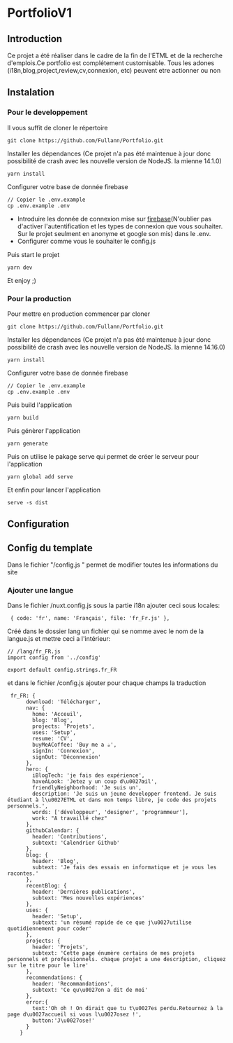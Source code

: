 # PortfolioV1

## Introduction
Ce projet a été réaliser dans le cadre de la fin de l'ETML et de la recherche d'emplois.Ce portfolio est complétement customisable. Tous les adones (i18n,blog,project,review,cv,connexion, etc) peuvent etre actionner ou non

## Instalation
### Pour le developpement
Il vous suffit de cloner le répertoire
```
git clone https://github.com/Fullann/Portfolio.git
 ```
Installer les dépendances (Ce projet n'a pas été maintenue à jour donc possibilité de crash avec les nouvelle version de NodeJS. la mienne 14.1.0) 
```
yarn install 
```
Configurer votre base de donnée firebase
```
// Copier le .env.example
cp .env.example .env
```
- Introduire les donnée de connexion mise sur [firebase](https://firebase.google.com/)(N'oublier pas d'activer l'autentification et les types de connexion que vous souhaiter. Sur le projet seulment en anonyme et google son mis) dans le .env.
- Configurer comme vous le souhaiter le config.js

Puis start le projet
```
yarn dev 
```
Et enjoy ;)

### Pour la production
Pour mettre en production commencer par cloner
```
git clone https://github.com/Fullann/Portfolio.git
 ```
Installer les dépendances (Ce projet n'a pas été maintenue à jour donc possibilité de crash avec les nouvelle version de NodeJS. la mienne 14.16.0) 
```
yarn install 
```
Configurer votre base de donnée firebase
```
// Copier le .env.example
cp .env.example .env
```
Puis build l'application
```
yarn build 
```
Puis génèrer l'application
```
yarn generate 
```
Puis on utilise le pakage serve qui permet de créer le serveur pour l'application
```
yarn global add serve
```
Et enfin pour lancer l'application 
```
serve -s dist
```

## Configuration
## Config du template
Dans le fichier "/config.js " permet de modifier toutes les informations du site 

### Ajouter une langue
Dans le fichier /nuxt.config.js sous la partie i18n ajouter ceci sous locales:
```
 { code: 'fr', name: 'Français', file: 'fr_Fr.js' },
```
Créé dans le dossier lang un fichier qui se nomme avec le nom de la langue.js et mettre ceci a l'intérieur:
```
// /lang/fr_FR.js
import config from '../config'

export default config.strings.fr_FR
```
et dans le fichier /config.js  ajouter pour chaque champs la traduction
```
 fr_FR: {
      download: 'Télécharger',
      nav: {
        home: 'Acceuil',
        blog: 'Blog',
        projects: 'Projets',
        uses: 'Setup',
        resume: 'CV',
        buyMeACoffee: 'Buy me a ☕',
        signIn: 'Connexion',
        signOut: 'Déconnexion'
      },
      hero: {
        iBlogTech: 'je fais des expérience',
        haveALook: 'Jetez y un coup d\u0027œil',
        friendlyNeighborhood: 'Je suis un',
        description: 'Je suis un jeune developper frontend. Je suis étudiant à l\u0027ETML et dans mon temps libre, je code des projets personnels.',
        words: ['développeur', 'designer', 'programmeur'],
        work: "A travaillé chez"
      },
      githubCalendar: {
        header: 'Contributions',
        subtext: 'Calendrier Github'
      },
      blog: {
        header: 'Blog',
        subtext: 'Je fais des essais en informatique et je vous les racontes.'
      },
      recentBlog: {
        header: 'Dernières publications',
        subtext: 'Mes nouvelles expériences'
      },
      uses: {
        header: 'Setup',
        subtext: 'un résumé rapide de ce que j\u0027utilise quotidiennement pour coder'
      },
      projects: {
        header: 'Projets',
        subtext: 'Cette page énumère certains de mes projets personnels et professionnels. chaque projet a une description, cliquez sur le titre pour le lire'
      },
      recommendations: {
        header: 'Recommandations',
        subtext: 'Ce qu\u0027on a dit de moi'
      },
      error:{
        text:'Oh oh ! On dirait que tu t\u0027es perdu.Retournez à la page d\u0027accueil si vous l\u0027osez !',
        button:'J\u0027ose!'
      }
    }
```
